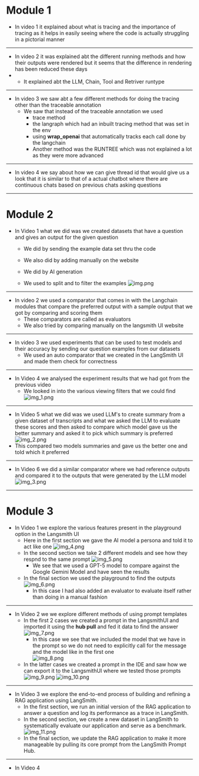 # Module 1

* In video 1 it explained about what is tracing and the importance of tracing as it helps in easily seeing where the code is actually struggling in a pictorial manner
---
* In video 2 it was explained abt the different running methods and how their outputs were rendered but it seems that the difference in rendering has been reduced these days
* * It explained abt the LLM, Chain, Tool and Retriver runtype
---
* In video 3 we saw abt a few different methods for doing the tracing other than the traceable annotation
  * We saw that instead of the traceable annotation we used
    * trace method 
    * the langraph which had an inbuilt tracing method that was set in the env
    * using <b>wrap_openai</b> that automatically tracks each call done by the langchain 
    * Another method was the RUNTREE which was not explained a lot as they were more advanced
---
* In video 4 we say about how we can give thread id that would give us a look that it is similar to that of a actual chatbot where there are continuous chats based on previous chats asking questions
---

# Module 2

* In Video 1 what we did was we created datasets that have a question and gives an output for the given question
  * We did by sending the example data set thru the code
  * We also did by adding manually on the website
  * We did by AI generation
  
  * We used to split and to filter the examples 
  ![img.png](img.png)

---

* In video 2 we used a comparator that comes in with the Langchain modules that compare the preferred output with a sample output that we got by comparing and scoring them
  * These comparators are called as evaluators
  * We also tried by comparing manually on the langsmith UI website

---

* In video 3 we used experiments that can be used to test models and their accuracy by sending our question examples from our datasets
  * We used an auto comparator that we created in the LangSmith UI and made them check for correctness

---

* In Video 4 we analysed the experiment results that we had got from the previous video
  * We looked in into the various viewing filters that we could find
  ![img_1.png](img_1.png)

---

* In Video 5 what we did was we used LLM's to create summary from a given dataset of transcripts and what we asked the LLM to evaluate these scores and then asked to compare which model gave us the better summary and asked it to pick which summary is preferred
  ![img_2.png](img_2.png)
* This compared two models summaries and gave us the better one and told which it preferred

---

* In Video 6 we did a similar comparator where we had reference outputs and compared it to the outputs that were generated by the LLM model
  ![img_3.png](img_3.png)

---

# Module 3

* In Video 1 we explore the various features present in the playground option in the Langsmith UI
  * Here in the first section we gave the AI model a persona and told it to act like one
  ![img_4.png](img_4.png)
  * In the second section we take 2 different models and see how they respnd to the same prompt
  ![img_5.png](img_5.png)
    * We see that we used a GPT-5 model to compare against the Google Gemini Model and have seen the results
  * In the final section we used the playground to find the outputs
  ![img_6.png](img_6.png)
    * In this case I had also added an evaluator to evaluate itself rather than doing in a manual fashion
---

* In Video 2 we we explore different methods of using prompt templates
  * In the first 2 cases we created a prompt in the LangsmithUI and imported it using the **hub pull** and fed it data to find the answer
    ![img_7.png](img_7.png)
      * In this case we see that we included the model that we have in the prompt so we do not need to explicitly call for the message and the model like in the first one   
    ![img_8.png](img_8.png)
  * In the latter cases we created a prompt in the IDE and saw how we can export it to the LangsmithUI where we tested those prompts
    ![img_9.png](img_9.png)
    ![img_10.png](img_10.png)

---

* In Video 3 we explore the end-to-end process of building and refining a RAG application using LangSmith.
  * In the first section, we run an initial version of the RAG application to answer a question and log its performance as a trace in LangSmith.
  * In the second section, we create a new dataset in LangSmith to systematically evaluate our application and serve as a benchmark.
    ![img_11.png](img_11.png)
  * In the final section, we update the RAG application to make it more manageable by pulling its core prompt from the LangSmith Prompt Hub.

---

* In Video 4